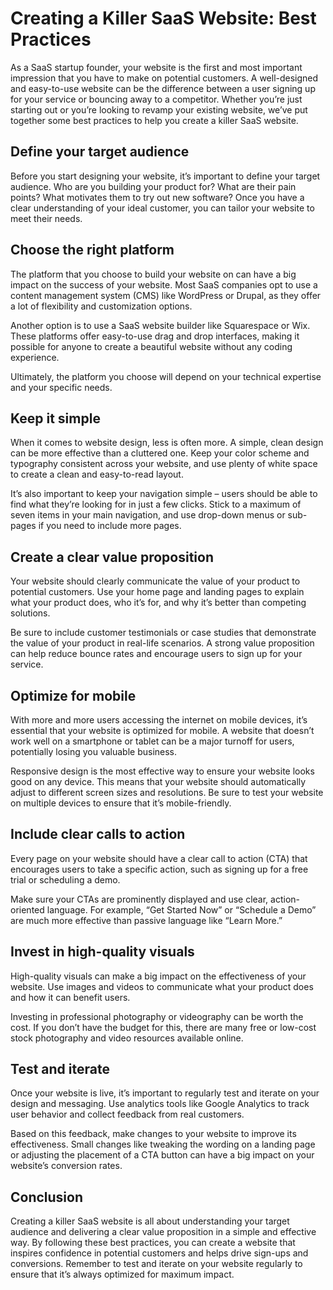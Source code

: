 # Creating a Killer SaaS Website: Best Practices

As a SaaS startup founder, your website is the first and most important impression that you have to make on potential customers. A well-designed and easy-to-use website can be the difference between a user signing up for your service or bouncing away to a competitor. Whether you’re just starting out or you’re looking to revamp your existing website, we’ve put together some best practices to help you create a killer SaaS website.

## Define your target audience

Before you start designing your website, it’s important to define your target audience. Who are you building your product for? What are their pain points? What motivates them to try out new software? Once you have a clear understanding of your ideal customer, you can tailor your website to meet their needs.

## Choose the right platform

The platform that you choose to build your website on can have a big impact on the success of your website. Most SaaS companies opt to use a content management system (CMS) like WordPress or Drupal, as they offer a lot of flexibility and customization options. 

Another option is to use a SaaS website builder like Squarespace or Wix. These platforms offer easy-to-use drag and drop interfaces, making it possible for anyone to create a beautiful website without any coding experience. 

Ultimately, the platform you choose will depend on your technical expertise and your specific needs.

## Keep it simple

When it comes to website design, less is often more. A simple, clean design can be more effective than a cluttered one. Keep your color scheme and typography consistent across your website, and use plenty of white space to create a clean and easy-to-read layout. 

It’s also important to keep your navigation simple – users should be able to find what they’re looking for in just a few clicks. Stick to a maximum of seven items in your main navigation, and use drop-down menus or sub-pages if you need to include more pages.

## Create a clear value proposition

Your website should clearly communicate the value of your product to potential customers. Use your home page and landing pages to explain what your product does, who it’s for, and why it’s better than competing solutions. 

Be sure to include customer testimonials or case studies that demonstrate the value of your product in real-life scenarios. A strong value proposition can help reduce bounce rates and encourage users to sign up for your service.

## Optimize for mobile

With more and more users accessing the internet on mobile devices, it’s essential that your website is optimized for mobile. A website that doesn’t work well on a smartphone or tablet can be a major turnoff for users, potentially losing you valuable business.

Responsive design is the most effective way to ensure your website looks good on any device. This means that your website should automatically adjust to different screen sizes and resolutions. Be sure to test your website on multiple devices to ensure that it’s mobile-friendly.

## Include clear calls to action

Every page on your website should have a clear call to action (CTA) that encourages users to take a specific action, such as signing up for a free trial or scheduling a demo. 

Make sure your CTAs are prominently displayed and use clear, action-oriented language. For example, “Get Started Now” or “Schedule a Demo” are much more effective than passive language like “Learn More.”

## Invest in high-quality visuals

High-quality visuals can make a big impact on the effectiveness of your website. Use images and videos to communicate what your product does and how it can benefit users. 

Investing in professional photography or videography can be worth the cost. If you don’t have the budget for this, there are many free or low-cost stock photography and video resources available online.

## Test and iterate

Once your website is live, it’s important to regularly test and iterate on your design and messaging. Use analytics tools like Google Analytics to track user behavior and collect feedback from real customers.

Based on this feedback, make changes to your website to improve its effectiveness. Small changes like tweaking the wording on a landing page or adjusting the placement of a CTA button can have a big impact on your website’s conversion rates.

## Conclusion

Creating a killer SaaS website is all about understanding your target audience and delivering a clear value proposition in a simple and effective way. By following these best practices, you can create a website that inspires confidence in potential customers and helps drive sign-ups and conversions. Remember to test and iterate on your website regularly to ensure that it’s always optimized for maximum impact.